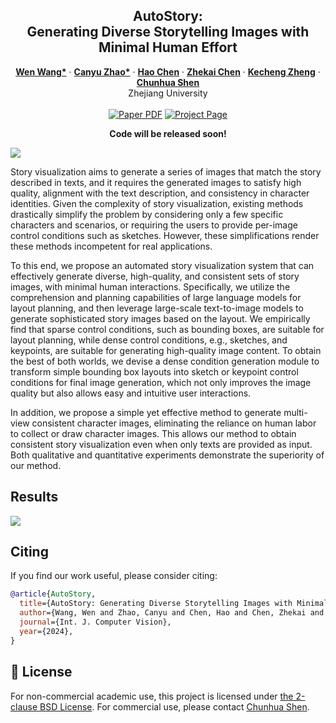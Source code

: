 
<!-- <div align="center"> -->

<!-- <h1>AutoStory</h1> -->


<p align="center">

  <h2 align="center">AutoStory: <br> Generating Diverse Storytelling Images with Minimal Human Effort</h2>
  <p align="center">
    <a href="https://github.com/encounter1997"><strong>Wen Wang*</strong></a>
    ·
    <a href="https://github.com/volcverse"><strong>Canyu Zhao*</strong></a>
    ·  
    <a href="https://scholar.google.com/citations?user=FaOqRpcAAAAJ"><strong>Hao Chen</strong></a>
    ·
    <a href="https://github.com/Aziily"><strong>Zhekai Chen</strong></a>
    ·
    <a href="https://zkcys001.github.io/"><strong>Kecheng Zheng</strong></a>
    ·
    <a href="https://cshen.github.io/"><strong>Chunhua Shen</strong></a>
    <br>
    Zhejiang University
    <br>
    </br>
        <a href="https://arxiv.org/abs/2311.11243">
        <img src='https://img.shields.io/badge/arxiv-AutoStory-blue' alt='Paper PDF'></a>
        <a href="https://aim-uofa.github.io/AutoStory/">
        <img src='https://img.shields.io/badge/Project-Website-orange' alt='Project Page'></a>
  </p>
</p>


<p align="center"><b>Code will be released soon!</b></p>

<image src="docs/teaser.png" />

Story visualization aims to generate a series of images that match the story described in texts, and it requires the generated images to satisfy high quality, alignment with the text description, and consistency in character identities. Given the complexity of story visualization, existing methods drastically simplify the problem by considering only a few specific characters and scenarios, or requiring the users to provide per-image control conditions such as sketches. However, these simplifications render these methods incompetent for real applications. 

To this end, we propose an automated story visualization system that can effectively generate diverse, high-quality, and consistent sets of story images, with minimal human interactions. Specifically, we utilize the comprehension and planning capabilities of large language models for layout planning, and then leverage large-scale text-to-image models to generate sophisticated story images based on the layout. We empirically find that sparse control conditions, such as bounding boxes, are suitable for layout planning, while dense control conditions, e.g., sketches, and keypoints, are suitable for generating high-quality image content. To obtain the best of both worlds, we devise a dense condition generation module to transform simple bounding box layouts into sketch or keypoint control conditions for final image generation, which not only improves the image quality but also allows easy and intuitive user interactions. 

In addition, we propose a simple yet effective method to generate multi-view consistent character images, eliminating the reliance on human labor to collect or draw character images. This allows our method to obtain consistent story visualization even when only texts are provided as input. Both qualitative and quantitative experiments demonstrate the superiority of our method.


## Results

<image src="docs/results.png" />



## Citing
If you find our work useful, please consider citing:


```BibTeX
@article{AutoStory,
  title={AutoStory: Generating Diverse Storytelling Images with Minimal Human Effort},
  author={Wang, Wen and Zhao, Canyu and Chen, Hao and Chen, Zhekai and Zheng, Kecheng and Shen, Chunhua},
  journal={Int. J. Computer Vision},
  year={2024},
}
```

## 🎫 License
For non-commercial academic use, this project is licensed under [the 2-clause BSD License](https://opensource.org/license/bsd-2-clause). 
For commercial use, please contact [Chunhua Shen](mailto:chhshen@gmail.com).

